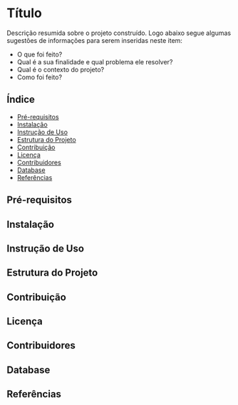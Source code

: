 # Título

Descrição resumida sobre o projeto construído. Logo abaixo segue algumas sugestões de informações para serem inseridas neste item:

- O que foi feito?
- Qual é a sua finalidade e qual problema ele resolver?
- Qual é o contexto do projeto?
- Como foi feito?

## Índice

- [Pré-requisitos](#pré-requisito)
- [Instalação](#instalação)
- [Instrução de Uso](#instrução-de-uso)
- [Estrutura do Projeto](#estrutura-do-projeto)
- [Contribuição](#contribuição)
- [Licença](#licença)
- [Contribuidores](#contribuidores)
- [Database](#database)
- [Referências](#referências)

## Pré-requisitos

## Instalação

## Instrução de Uso

## Estrutura do Projeto

## Contribuição

## Licença

## Contribuidores

## Database

## Referências
